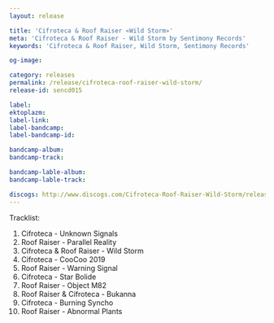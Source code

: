 ```yaml
---
layout: release

title: 'Cifroteca & Roof Raiser «Wild Storm»'
meta: 'Cifroteca & Roof Raiser - Wild Storm by Sentimony Records'
keywords: 'Cifroteca & Roof Raiser, Wild Storm, Sentimony Records'

og-image: 

category: releases
permalink: /release/cifroteca-roof-raiser-wild-storm/
release-id: sencd015

label: 
ektoplazm: 
label-link: 
label-bandcamp: 
label-bandcamp-id: 

bandcamp-album: 
bandcamp-track: 

bandcamp-lable-album: 
bandcamp-lable-track: 

discogs: http://www.discogs.com/Cifroteca-Roof-Raiser-Wild-Storm/release/5012131
---
```


Tracklist:

01. Cifroteca - Unknown Signals
02. Roof Raiser - Parallel Reality
03. Cifroteca & Roof Raiser - Wild Storm
04. Cifroteca - CooCoo 2019
05. Roof Raiser - Warning Signal
06. Cifroteca - Star Bolide
07. Roof Raiser - Object M82
08. Roof Raiser & Cifroteca - Bukanna
09. Cifroteca - Burning Syncho
10. Roof Raiser - Abnormal Plants
